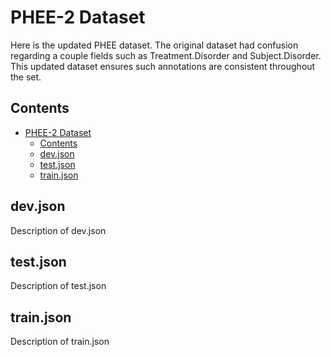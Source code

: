 # PHEE-2 Dataset

Here is the updated PHEE dataset. The original dataset had confusion regarding a couple fields such as Treatment.Disorder and Subject.Disorder. This updated dataset ensures such annotations are consistent throughout the set.

## Contents

- [PHEE-2 Dataset](#phee-2-dataset)
  - [Contents](#contents)
  - [dev.json](#devjson)
  - [test.json](#testjson)
  - [train.json](#trainjson)

## dev.json

Description of dev.json

## test.json

Description of test.json

## train.json

Description of train.json
